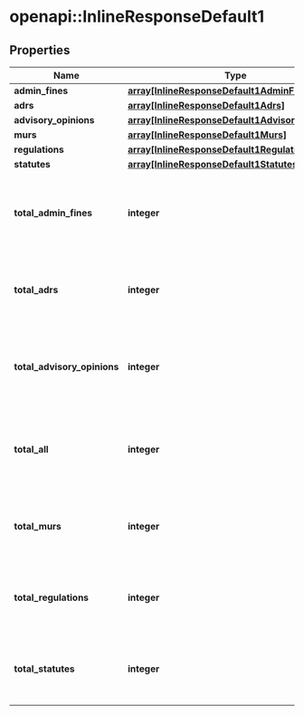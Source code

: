 # openapi::InlineResponseDefault1


## Properties
Name | Type | Description | Notes
------------ | ------------- | ------------- | -------------
**admin_fines** | [**array[InlineResponseDefault1AdminFines]**](inline_response_default_1_admin_fines.md) |  | [optional] 
**adrs** | [**array[InlineResponseDefault1Adrs]**](inline_response_default_1_adrs.md) |  | [optional] 
**advisory_opinions** | [**array[InlineResponseDefault1AdvisoryOpinions]**](inline_response_default_1_advisory_opinions.md) |  | [optional] 
**murs** | [**array[InlineResponseDefault1Murs]**](inline_response_default_1_murs.md) |  | [optional] 
**regulations** | [**array[InlineResponseDefault1Regulations]**](inline_response_default_1_regulations.md) |  | [optional] 
**statutes** | [**array[InlineResponseDefault1Statutes]**](inline_response_default_1_statutes.md) |  | [optional] 
**total_admin_fines** | **integer** | Total number of Admin Fines matching the search criteria | [optional] 
**total_adrs** | **integer** | Total number of ADRs matching the search criteria | [optional] 
**total_advisory_opinions** | **integer** | Total number of Advisory Opinions matching the search criteria | [optional] 
**total_all** | **integer** | Total number of legal documents matching the search criteria | [optional] 
**total_murs** | **integer** | Total number of MURs matching the search criteria | [optional] 
**total_regulations** | **integer** | Total number of Regulations matching the search criteria | [optional] 
**total_statutes** | **integer** | Total number of Statutes matching the search criteria | [optional] 


